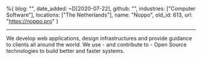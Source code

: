 %{
  blog: "",
  date_added: ~D[2020-07-22],
  github: "",
  industries: ["Computer Software"],
  locations: ["The Netherlands"],
  name: "Noppo",
  old_id: 613,
  url: "https://noppo.pro"
}

---

We develop web applications, design infrastructures and provide guidance to clients all around the world. We use - and contribute to - Open Source technologies to build better and faster systems.
